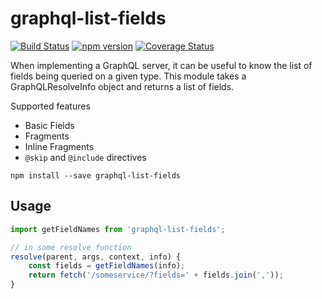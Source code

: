 # graphql-list-fields
[![Build Status](https://travis-ci.org/jakepusateri/graphql-list-fields.svg?branch=master)](https://travis-ci.org/jakepusateri/graphql-list-fields)
[![npm version](https://badge.fury.io/js/graphql-list-fields.svg)](https://badge.fury.io/js/graphql-list-fields)
[![Coverage Status](https://coveralls.io/repos/github/jakepusateri/graphql-list-fields/badge.svg?branch=master)](https://coveralls.io/github/jakepusateri/graphql-list-fields?branch=master)

When implementing a GraphQL server, it can be useful to know the list of fields being queried on
a given type. This module takes a GraphQLResolveInfo object and returns a list of fields.

Supported features
- Basic Fields
- Fragments
- Inline Fragments
- `@skip` and `@include` directives

```
npm install --save graphql-list-fields
```

## Usage
```javascript
import getFieldNames from 'graphql-list-fields';

// in some resolve function
resolve(parent, args, context, info) {
    const fields = getFieldNames(info);
    return fetch('/someservice/?fields=' + fields.join(','));
}
```